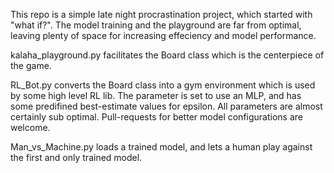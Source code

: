 This repo is a simple late night procrastination project, which started with "what if?". The model training and the playground are far from optimal, leaving plenty of space for increasing effeciency and model performance. 


kalaha_playground.py facilitates the Board class which is the centerpiece of the game. 

RL_Bot.py converts the Board class into a gym environment which is used by some high level RL lib. The parameter is set to use an MLP, and has some predifined best-estimate values for epsilon.
All parameters are almost certainly sub optimal. Pull-requests for better model configurations are welcome.

Man_vs_Machine.py loads a trained model, and lets a human play against the first and only trained model.
